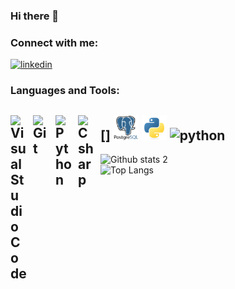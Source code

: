### Hi there 👋

<!--
**edakn/edakn** is a ✨ _special_ ✨ repository because its `README.md` (this file) appears on your GitHub profile.

Here are some ideas to get you started:

- 🔭 I’m currently working on ...
- 🌱 I’m currently learning ...
- 👯 I’m looking to collaborate on ...
- 🤔 I’m looking for help with ...
- 💬 Ask me about ...
- 📫 How to reach me: ...
- 😄 Pronouns: ...
- ⚡ Fun fact: ...
-->
### Connect with me:
[![linkedin](https://img.shields.io/badge/Linkedin-000000?style=for-the-badge&logo=Linkedin&logoColor=white)](https://www.linkedin.com/in/edaakin/)

### Languages and Tools:

[<img align="left" alt="Visual Studio Code" width="26px" src="https://cdn.jsdelivr.net/gh/devicons/devicon/icons/vscode/vscode-original.svg" style="padding-right:10px;" />]
<img align="left" alt="Git" width="26px" src="https://cdn.jsdelivr.net/gh/devicons/devicon/icons/git/git-original.svg" style="padding-right:10px;" />
<img align="left" alt="Python" width="26px" src="https://cdn.iconscout.com/icon/free/png-256/python-3521655-2945099.png" style="padding-right:10px;" />
<img align="left" alt="Csharp" width="26px" src="https://seeklogo.com/images/C/c-sharp-c-logo-02F17714BA-seeklogo.com.png" style="padding-right:10px;" />
<img src="https://raw.githubusercontent.com/devicons/devicon/master/icons/postgresql/postgresql-original-wordmark.svg" alt="postgresql" width="40" height="40"/>
<img src="https://raw.githubusercontent.com/devicons/devicon/master/icons/python/python-original.svg" alt="python" width="40" height="40"/>
<img src="https://upload.wikimedia.org/wikipedia/tr/thumb/2/2e/Java_Logo.svg/140px-Java_Logo.svg.png" alt="python" width="40" height="40"/>
---

![Github stats 2](https://github-readme-stats.vercel.app/api?username=edakn&show_icons=true&theme=tokyonight) 
<br>
![Top Langs](https://github-readme-stats.vercel.app/api/top-langs/?edakn&theme=tokyonight)
